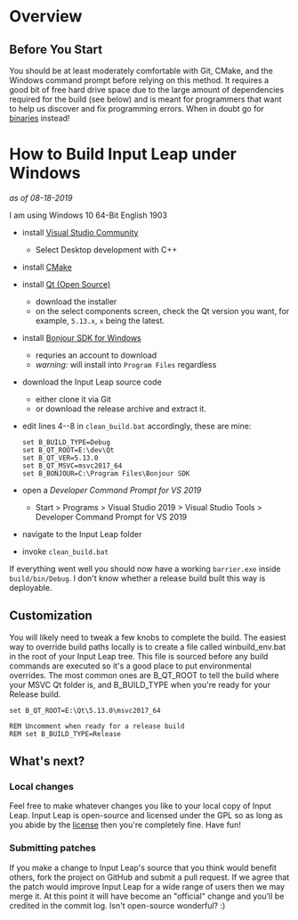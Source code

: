 # Overview

## Before You Start

You should be at least moderately comfortable with Git, CMake, and the Windows command prompt before relying on this method. It requires a good bit of free hard drive space due to the large amount of dependencies required for the build (see below) and is meant for programmers that want to help us discover and fix programming errors.  When in doubt go for [binaries](Home) instead!

# How to Build Input Leap under Windows

*as of 08-18-2019*

I am using Windows 10 64-Bit English 1903

- install [Visual Studio Community](https://visualstudio.microsoft.com/vs/community/)
  - Select Desktop development with C++
- install [CMake](https://cmake.org/download/)
- install [Qt (Open Source)](https://www.qt.io/download)
    - download the installer
    - on the select components screen, check the Qt version you want, for example, `5.13.x`, `x` being the latest.
- install [Bonjour SDK for Windows](https://developer.apple.com/bonjour/)
    - requries an account to download
    - *warning:* will install into `Program Files` regardless
- download the Input Leap source code
    - either clone it via Git
    - or download the release archive and extract it.
- edit lines 4--8 in `clean_build.bat` accordingly, these are mine:

      set B_BUILD_TYPE=Debug
      set B_QT_ROOT=E:\dev\Qt
      set B_QT_VER=5.13.0
      set B_QT_MSVC=msvc2017_64
      set B_BONJOUR=C:\Program Files\Bonjour SDK

- open a *Developer Command Prompt for VS 2019*
    - Start > Programs > Visual Studio 2019 > Visual Studio Tools > Developer Command Prompt for VS 2019
- navigate to the Input Leap folder
- invoke `clean_build.bat`

If everything went well you should now have a working `barrier.exe` inside `build/bin/Debug`.
I don't know whether a release build built this way is deployable.

## Customization

You will likely need to tweak a few knobs to complete the build. The easiest way to override build paths locally is to create a file called winbuild_env.bat in the root of your Input Leap tree. This file is sourced before any build commands are executed so it's a good place to put environmental overrides. The most common ones are B_QT_ROOT to tell the build where your MSVC Qt folder is, and B_BUILD_TYPE when you're ready for your Release build.

    set B_QT_ROOT=E:\Qt\5.13.0\msvc2017_64

    REM Uncomment when ready for a release build
    REM set B_BUILD_TYPE=Release

## What's next?

### Local changes

Feel free to make whatever changes you like to your local copy of Input Leap. Input Leap is open-source and licensed under the GPL so as long as you abide by the [license](https://raw.githubusercontent.com/input-leap/input-leap/master/LICENSE) then you're completely fine. Have fun!

### Submitting patches

If you make a change to Input Leap's source that you think would benefit others, fork the project on GitHub and submit a pull request. If we agree that the patch would improve Input Leap for a wide range of users then we may merge it. At this point it will have become an "official" change and you'll be credited in the commit log. Isn't open-source wonderful? :)
